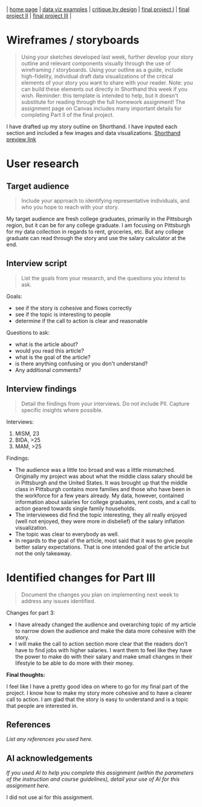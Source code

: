 | [home page](README.md) | [data viz examples](dataviz-examples.md) | [critique by design](critique-by-design.md) | [final project I](final-project-part-one.md) | [final project II](final-project-part-two.md) | [final project III](final-project-part-three.md) |

# Wireframes / storyboards
> Using your sketches developed last week, further develop your story outline and relevant components visually through the use of wireframing / storyboards. Using your outline as a guide, include high-fidelity, individual draft data visualizations of the critical elements of your story you want to share with your reader. Note: you can build these elements out directly in Shorthand this week if you wish.  Reminder: this template is intended to help, but it doesn't substitute for reading through the full homework assignment!  The assignment page on Canvas includes many important details for completing Part II of the final project. 

I have drafted up my story outline on Shorthand. I have inputed each section and included a few images and data visualizations. 
[Shorthand preview link](https://preview.shorthand.com/tefYnukaz9YTLelT)

# User research 

## Target audience
> Include your approach to identifying representative individuals, and who you hope to reach with your story. 

My target audience are fresh college graduates, primarily in the Pittsburgh region, but it can be for any college graduate. I am focusing on Pittsburgh for my data collection in regards to rent, groceries, etc. But any college graduate can read through the story and use the salary calculator at the end. 

## Interview script
> List the goals from your research, and the questions you intend to ask. 

Goals:
- see if the story is cohesive and flows correctly
- see if the topic is interesting to people
- determine if the call to action is clear and reasonable

Questions to ask:
- what is the article about?
- would you read this article?
- what is the goal of the article?
- is there anything confusing or you don't understand?
- Any additional comments?


## Interview findings
> Detail the findings from your interviews.  Do not include PII.  Capture specific insights where possible.

Interviews:
1. MISM, 23
2. BIDA, >25
3. MAM, >25

Findings:
- The audience was a little too broad and was a little mismatched. Originally my project was about what the middle class salary should be in Pittsburgh and the United States. It was brought up that the middle class in Pittsburgh contains more families and those who have been in the workforce for a few years already. My data, however, contained information about salaries for college graduates, rent costs, and a call to action geared towards single family households.
- The interviewees did find the topic interesting, they all really enjoyed (well not enjoyed, they were more in disbelief) of the salary inflation visualization.
- The topic was clear to everybody as well.
- In regards to the goal of the article, most said that it was to give people better salary expectations. That is one intended goal of the article but not the only takeaway.


# Identified changes for Part III
> Document the changes you plan on implementing next week to address any issues identified.  

Changes for part 3:
- I have already changed the audience and overarching topic of my article to narrow down the audience and make the data more cohesive with the story.
- I will make the call to action section more clear that the readers don't have to find jobs with higher salaries. I want them to feel like they have the power to make do with their salary and make small changes in their lifestyle to be able to do more with their money. 


**Final thoughts:**

I feel like I have a pretty good idea on where to go for my final part of the project. I know how to make my story more cohesive and to have a clearer call to action. I am glad that the story is easy to understand and is a topic that people are interested in. 


## References
_List any references you used here._

## AI acknowledgements
_If you used AI to help you complete this assignment (within the parameters of the instruction and course guidelines), detail your use of AI for this assignment here._

I did not use ai for this assignment. 

